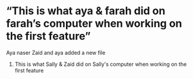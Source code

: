 
# “This is what aya & farah did on farah’s computer when working on the first feature”
Aya naser
Zaid and aya added a new file 
1. This is what Sally & Zaid did on Sally's computer when working on the first feature


